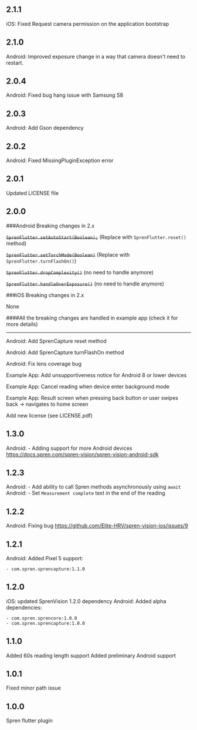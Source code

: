 ## 2.1.1

iOS: Fixed Request camera permission on the application bootstrap

## 2.1.0

Android: Improved exposure change in a way that camera doesn't need to restart.

## 2.0.4

Android: Fixed bug hang issue with Samsung S8 

## 2.0.3

Android: Add Gson dependency

## 2.0.2

Android: Fixed MissingPluginException error

## 2.0.1

Updated LICENSE file

## 2.0.0

###Android Breaking changes in 2.x

<s>`SprenFlutter.setAutoStart(Boolean);`</s> (Replace with `SprenFlutter.reset()` method)

<s>`SprenFlutter.setTorchMode(Boolean)`</s> (Replace with `SprenFlutter.turnFlashOn()`)

<s>`SprenFlutter.dropComplexity()`</s> (no need to handle anymore)

<s>`SprenFlutter.handleOverExposure()`</s> (no need to handle anymore)


###iOS Breaking changes in 2.x

None

####All the breaking changes are handled in example app (check it for more details)


------
Android: Add SprenCapture reset method

Android: Add SprenCapture turnFlashOn method

Android: Fix lens coverage bug

Example App: Add unsupportiveness notice for Android 8 or lower devices

Example App: Cancel reading when device enter background mode

Example App: Result screen when pressing back button or user swipes back -> navigates to home screen 

Add new license (see LICENSE.pdf)

## 1.3.0

Android: - Adding support for more Android devices
https://docs.spren.com/spren-vision/spren-vision-android-sdk

## 1.2.3

Android: - Add ability to call Spren methods asynchronously using `await` 
Android: - Set `Measurement complete` text in the end of the reading 

## 1.2.2

Android: Fixing bug https://github.com/Elite-HRV/spren-vision-ios/issues/9

## 1.2.1

Android: Added Pixel 5 support:

    - com.spren.sprencapture:1.1.0

## 1.2.0

iOS: updated SprenVision 1.2.0 dependency
Android: Added alpha dependencies:

    - com.spren.sprencore:1.0.0
    - com.spren.sprencapture:1.0.0

## 1.1.0

Added 60s reading length support
Added preliminary Android support

## 1.0.1

Fixed minor path issue

## 1.0.0

Spren flutter plugin
